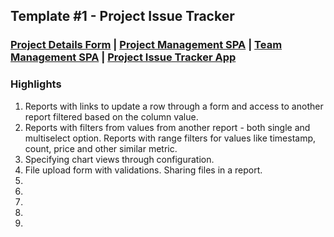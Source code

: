 ## Template #1 - Project Issue Tracker       
     
### [Project Details Form](https://app1.cliosight.com/app/forms/221/show/public?noNavbar=true)  |  [Project Management SPA](https://app1.cliosight.com/app/pages/158/show?noNavbar=true)  |  [Team Management SPA](https://app1.cliosight.com/app/pages/158/show?noNavbar=true)  |  [Project Issue Tracker App](https://app1.cliosight.com/app/applications/17/show)            

### Highlights      
1. Reports with links to update a row through a form and access to another report filtered based on the column value.    
2. Reports with filters from values from another report - both single and multiselect option. Reports with range filters for values like timestamp, count, price and other similar metric.        
3. Specifying chart views through configuration.    
4. File upload form with validations. Sharing files in a report.      
5.                      
6.       
7. 
8. 
9. 
 



